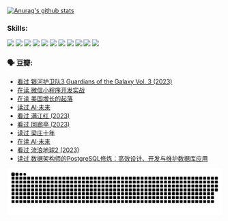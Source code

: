 
[![Anurag's github stats](https://github-readme-stats.vercel.app/api?username=w940853815)](https://github.com/anuraghazra/github-readme-stats)

### Skills:

<code><img height="32" src="https://cdn.jsdelivr.net/npm/simple-icons@v5/icons/python.svg"></code>
<code><img height="32" src="https://cdn.jsdelivr.net/npm/simple-icons@v5/icons/javascript.svg"></code>
<code><img height="32" src="https://cdn.jsdelivr.net/npm/simple-icons@v5/icons/django.svg"></code>
<code><img height="32" src="https://cdn.jsdelivr.net/npm/simple-icons@v5/icons/flask.svg"></code>
<code><img height="32" src="https://cdn.jsdelivr.net/npm/simple-icons@v5/icons/vuetify.svg"></code>
<code><img height="32" src="https://cdn.jsdelivr.net/npm/simple-icons@v5/icons/git.svg"></code>
<code><img height="32" src="https://cdn.jsdelivr.net/npm/simple-icons@v5/icons/docker.svg"></code>
<code><img height="32" src="https://cdn.jsdelivr.net/npm/simple-icons@v5/icons/postgresql.svg"></code>
<code><img height="32" src="https://cdn.jsdelivr.net/npm/simple-icons@v5/icons/elasticsearch.svg"></code>
<code><img height="32" src="https://cdn.jsdelivr.net/npm/simple-icons@v5/icons/macos.svg"></code>
<code><img height="32" src="https://cdn.jsdelivr.net/npm/simple-icons@v5/icons/linux.svg"></code>

### 🗣 豆瓣:

<!-- DOUBAN-ACTIVITIES:START -->
- [看过 银河护卫队3 Guardians of the Galaxy Vol. 3‎ (2023)](https://www.douban.com/people/136069238/status/4236631849/?_i=84073423)
- [在读 微信小程序开发实战](https://www.douban.com/people/136069238/status/4230177692/?_i=84073423)
- [在读 美国增长的起落](https://www.douban.com/people/136069238/status/4220055912/?_i=84073423)
- [读过 AI·未来](https://www.douban.com/people/136069238/status/4220054171/?_i=84073423)
- [看过 满江红‎ (2023)](https://www.douban.com/people/136069238/status/4219146433/?_i=84073423)
- [看过 回廊亭‎ (2023)](https://www.douban.com/people/136069238/status/4215992758/?_i=84073423)
- [读过 梁庄十年](https://www.douban.com/people/136069238/status/4206664969/?_i=84073423)
- [在读 AI·未来](https://www.douban.com/people/136069238/status/4206653520/?_i=84073423)
- [看过 流浪地球2‎ (2023)](https://www.douban.com/people/136069238/status/4199558549/?_i=84073423)
- [读过 数据架构师的PostgreSQL修炼：高效设计、开发与维护数据库应用](https://www.douban.com/people/136069238/status/4199451104/?_i=84073423)
<!-- DOUBAN-ACTIVITIES:END -->


![Snake animation](https://raw.githubusercontent.com/w940853815/w940853815/output/github-contribution-grid-snake.svg)

<!--
**w940853815/w940853815** is a ✨ _special_ ✨ repository because its `README.md` (this file) appears on your GitHub profile.

Here are some ideas to get you started:

- 🔭 I’m currently working on ...
- 🌱 I’m currently learning ...
- 👯 I’m looking to collaborate on ...
- 🤔 I’m looking for help with ...
- 💬 Ask me about ...
- 📫 How to reach me: ...
- 😄 Pronouns: ...
- ⚡ Fun fact: ...
-->
